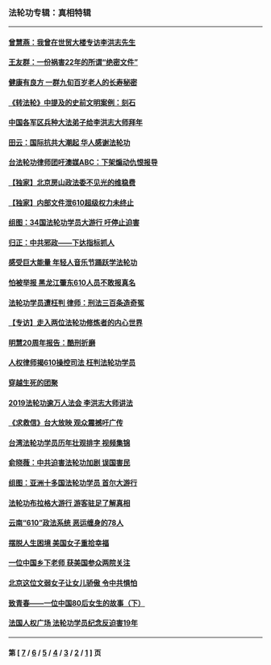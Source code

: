 ### 法轮功专辑：真相特辑
---
#### [曾慧燕：我曾在世贸大楼专访李洪志先生](../../pages/nf4389/n12898729.md?06060430) 
#### [王友群：一份祸害22年的所谓“绝密文件”](../../pages/nf4389/n12871750.md?06060430) 
#### [健康有良方 一群九旬百岁老人的长寿秘密](../../pages/nf4389/n12847475.md?06060430) 
#### [《转法轮》中提及的史前文明案例：刻石](../../pages/nf4389/n12758577.md?06060430) 
#### [中国各军区兵种大法弟子给李洪志大师拜年](../../pages/nf4389/n12750047.md?06060430) 
#### [田云：国际抗共大潮起 华人感谢法轮功](../../pages/nf4389/n12357708.md?06060430) 
#### [台法轮功律师团吁澳媒ABC：下架煽动仇恨报导](../../pages/nf4389/n12279917.md?06060430) 
#### [【独家】北京房山政法委不见光的维稳费](../../pages/nf4389/n12031979.md?06060430) 
#### [【独家】内部文件泄610超级权力未终止](../../pages/nf4389/n12023895.md?06060430) 
#### [组图：34国法轮功学员大游行 吁停止迫害](../../pages/nf4389/n11492658.md?06060430) 
#### [归正：中共邪政——下达指标抓人](../../pages/nf4389/n11474770.md?06060430) 
#### [感受巨大能量 年轻人音乐节踊跃学法轮功](../../pages/nf4389/n11441981.md?06060430) 
#### [怕被举报 黑龙江肇东610人员不敢报真名](../../pages/nf4389/n11436499.md?06060430) 
#### [法轮功学员遭枉判 律师：刑法三百条造奇冤](../../pages/nf4389/n11433943.md?06060430) 
#### [【专访】走入两位法轮功修炼者的内心世界](../../pages/nf4389/n11415623.md?06060430) 
#### [明慧20周年报告：酷刑折磨](../../pages/nf4389/n11387954.md?06060430) 
#### [人权律师揭610操控司法 枉判法轮功学员](../../pages/nf4389/n11313370.md?06060430) 
#### [穿越生死的团聚](../../pages/nf4389/n11258922.md?06060430) 
#### [2019法轮功逾万人法会 李洪志大师讲法](../../pages/nf4389/n11265303.md?06060430) 
#### [《求救信》台大放映 观众震撼吁广传](../../pages/nf4389/n10922251.md?06060430) 
#### [台湾法轮功学员历年壮观排字 视频集锦](../../pages/nf4389/n10878789.md?06060430) 
#### [俞晓薇：中共迫害法轮功加剧 误国害民](../../pages/nf4389/n10859260.md?06060430) 
#### [组图：亚洲十多国法轮功学员 首尔大游行](../../pages/nf4389/n10781149.md?06060430) 
#### [法轮功布拉格大游行 游客驻足了解真相](../../pages/nf4389/n10749360.md?06060430) 
#### [云南“610”政法系统 恶运缠身的78人](../../pages/nf4389/n10747534.md?06060430) 
#### [摆脱人生困境 美国女子重拾幸福](../../pages/nf4389/n10688678.md?06060430) 
#### [一位中国乡下老师 获美国参众两院关注](../../pages/nf4389/n10683927.md?06060430) 
#### [北京这位文弱女子让女儿骄傲 令中共惧怕](../../pages/nf4389/n10668341.md?06060430) 
#### [致青春——一位中国80后女生的故事（下）](../../pages/nf4389/n10642721.md?06060430) 
#### [法国人权广场 法轮功学员纪念反迫害19年](../../pages/nf4389/n10586601.md?06060430) 

---
#### 第 [ [7](./7.md?06060430) / [6](./6.md?06060430) / [5](./5.md?06060430) / [4](./4.md?06060430) / [3](./3.md?06060430) / [2](./2.md?06060430) / [1](./1.md?06060430) ] 页
